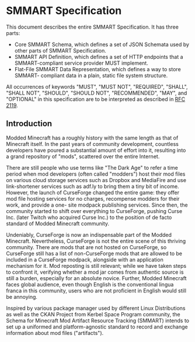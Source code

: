 # SMMART Specification

This document describes the entire SMMART Specification. It has three parts:

  - Core SMMART Schema, which defines a set of JSON Schemata used by other parts
    of SMMART Specification.
  - SMMART API Definition, which defines a set of HTTP endpoints that a
    SMMART-compliant service provider MUST implement.
  - Flat-File SMMART Data Representation, which defines a way to store SMMART-
    compliant data in a plain, static file system structure.

All occurrences of keywords "MUST", "MUST NOT", "REQUIRED", "SHALL", "SHALL NOT",
"SHOULD", "SHOULD NOT", "RECOMMENDED", "MAY", and "OPTIONAL" in this
specification are to be interpreted as described in [RFC 2119][rfc-2119].

## Introduction

Modded Minecraft has a roughly history with the same length as that of
Minecraft itself. In the past years of community development, countless
developers have poured a substantial amount of effort into it, resulting into
a grand repository of "mods", scattered over the entire Internet.

There are still people who use terms like "The Dark Age" to refer a time period
when mod developers (often called "modders") host their mod files on various
cloud storage services such as Dropbox and MediaFire and use link-shortener
services such as adf.ly to bring them a tiny bit of income. However, the
launch of CurseForge changed the entire game: they offer mod file hosting
services for no charges, recompense modders for their work, and provide a one-
site modpack publishing services. Since then, the community started to shift
over everything to CurseForge, pushing Curse Inc. (later Twitch who acquired
Curse Inc.) to the position of de facto standard of Modded Minecraft community.

Undeniably, CurseForge is now an indispensable part of the Modded Minecraft.
Nevertheless, CurseForge is not the entire scene of this thriving community.
There are mods that are not hosted on CurseForge, so CurseForge still has a
list of non-CurseForge mods that are allowed to be included in a CurseForge
modpack, alongside with an application mechanism for it. Mod reposting is still
relevant; while we have taken steps to confront it, verifying whether a mod jar
comes from authentic source is still a burden, especially for an absolute
novice. Further, Modded Minecraft faces global audience, even though English is
the conventional lingua franca in this community, users who are not proficient
in English would still be annoying.

Inspired by various package manager used by different Linux Distributions as
well as the CKAN Project from Kerbel Space Program community, the Schema for
Minecraft Mod Artifact Resource Tracking (SMMART) intends to set up a uniformed
and platform-agnostic standard to record and exchange information about mod
files ("artifacts").

[rfc-2119]: https://tools.ietf.org/html/rfc2119
